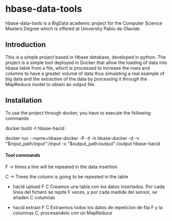 # hbase-data-tools
hbase-data-tools is a BigData academic project for the Computer Science Masters Degree which is offered at University Pablo de Olavide.

## Introduction
This is a simple project based in Hbase database, developed in python.
The project is a simple tool deployed in Docker that allow the loading of data into hbase table from a file, which is processed to increase the rows and columns to have a greater volume of data thus simulating a real example of big data and the extraction of the data by processing it through the MapReduce model to obtain an output file.


## Installation
To use the project through docker, you have to execute the following commands
 
docker build -t hbase-hacid .

docker run --name=hbase-docker -P -it -h hbase-docker -d -v "$input_path/input":/input -v "$output_path/output":/output hbase-hacid

#### Tool commands
F -> times a line will be repeated in the data insertion

C -> Times the column is going to be repeated in the table


- hacid upload F C
Creamos una tabla con los datos insertados. Por cada linea del fichero se repite F veces, y por cada medida del sensor, se añaden C columnas

- hacid extraxt F C
Extraemos todos los datos de repeticion de fila F y la columnas C, procesandolo con un MapReduce
